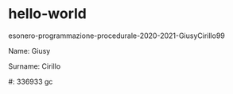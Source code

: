 # hello-world
esonero-programmazione-procedurale-2020-2021-GiusyCirillo99

Name: Giusy

Surname: Cirillo

#: 336933
gc
